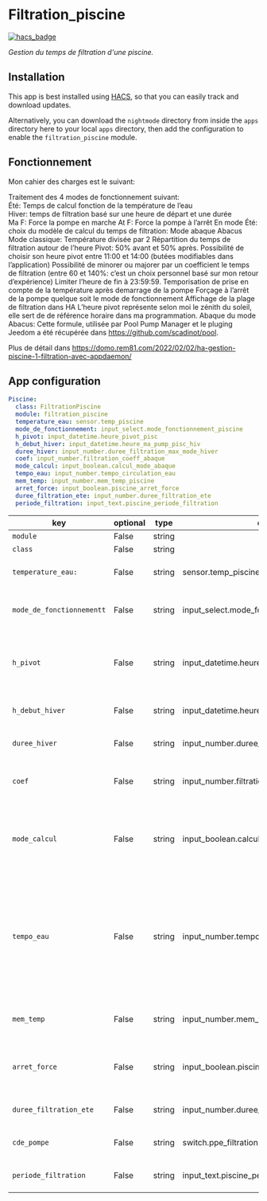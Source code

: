 # Filtration_piscine
[![hacs_badge](https://img.shields.io/badge/HACS-Default-orange.svg?style=for-the-badge)](https://github.com/custom-components/hacs)


_Gestion du temps de filtration d'une piscine._

## Installation

This app is best installed using
[HACS](https://github.com/custom-components/hacs), so that you can easily track
and download updates.

Alternatively, you can download the `nightmode` directory from inside the `apps` directory here to your
local `apps` directory, then add the configuration to enable the `filtration_piscine`
module.

## Fonctionnement
Mon cahier des charges est le suivant:  

Traitement des 4 modes de fonctionnement suivant:  
  Été: Temps de calcul fonction de la température de l’eau  
  Hiver: temps de filtration basé sur une heure de départ et une durée  
  Ma F: Force la pompe en marche
  At F: Force la pompe à l’arrêt
En mode Été:
  choix du modèle de calcul du temps de filtration:
    Mode abaque Abacus
    Mode classique: Température divisée par 2
  Répartition du temps de filtration autour de l’heure Pivot: 50% avant et 50% après.
  Possibilité de choisir son heure pivot entre 11:00 et 14:00 (butées modifiables dans l’application)
  Possibilité de minorer ou majorer par un coefficient le temps de filtration (entre 60 et 140%: c’est un choix personnel basé sur mon retour d’expérience)
  Limiter l’heure de fin à 23:59:59.
  Temporisation de prise en compte de la température après demarrage de la pompe
  Forçage à l’arrêt de la pompe quelque soit le mode de fonctionnement
  Affichage de la plage de filtration dans HA
L’heure pivot représente selon moi le zénith du soleil, elle sert de de référence horaire dans ma programmation.
Abaque du mode Abacus:
Cette formule, utilisée par Pool Pump Manager et le pluging Jeedom a été récupérée dans https://github.com/scadinot/pool.

Plus de détail dans https://domo.rem81.com/2022/02/02/ha-gestion-piscine-1-filtration-avec-appdaemon/

## App configuration

```yaml
Piscine:
  class: FiltrationPiscine
  module: filtration_piscine
  temperature_eau: sensor.temp_piscine
  mode_de_fonctionnement: input_select.mode_fonctionnement_piscine
  h_pivot: input_datetime.heure_pivot_pisc
  h_debut_hiver: input_datetime.heure_ma_pump_pisc_hiv
  duree_hiver: input_number.duree_filtration_max_mode_hiver
  coef: input_number.filtration_coeff_abaque
  mode_calcul: input_boolean.calcul_mode_abaque
  tempo_eau: input_number.tempo_circulation_eau
  mem_temp: input_number.mem_temp_piscine
  arret_force: input_boolean.piscine_arret_force
  duree_filtration_ete: input_number.duree_filtration_ete
  periode_filtration: input_text.piscine_periode_filtration
```

key | optional | type | default | description
-- | -- | -- | -- | --
`module` | False | string | | `nightmode`
`class` | False | string | | `NightMode`
`temperature_eau:` | False | string | sensor.temp_piscine | Mesure de la temperature de l'eau.
`mode_de_fonctionnementt` | False | string | input_select.mode_fonctionnement_piscine | Selection du mode fonctionnement de la filtration.
`h_pivot` | False | string | input_datetime.heure_pivot_pisc | Heure pivot autour de laquelle le temps de filtration est réparti (50/50).
`h_debut_hiver` | False | string | input_datetime.heure_ma_pump_pisc_hiv | Heure de début de filtration en hiver.
`duree_hiver` | False | string | input_number.duree_filtration_max_mode_hiver | Durée de la filtration en hiver.
`coef` | False | string | input_number.filtration_coeff_abaque | Coefficient du temps de filtration entre 60 et 140%
`mode_calcul` | False | string | input_boolean.calcul_mode_abaque | Validation de mode de calcul avec Abaque sinon c'est la méthode classique (T°/2)
`tempo_eau` | False | string | input_number.tempo_circulation_eau | # Temps circulation de l'eau avant prise en compte mesure température dans le cas où la mesure de température de l'eau se trouve sur le circuit de pompage.
`mem_temp` | False | string | input_number.mem_temp_piscine |  Memoire de la temperature de l'eau avant arret.
`arret_force` | False | string | input_boolean.piscine_arret_force | Arret forcé filtration- Bloque la filtration si = on.
`duree_filtration_ete` | False | string | input_number.duree_filtration_ete | # Affiche la durée de la filtration en ete.
`cde_pompe` | False | string | switch.ppe_filtration | Switch de commande de la pompe.
`periode_filtration` | False | string | input_text.piscine_periode_filtration | Affichage dans HA des heures de filtration.

